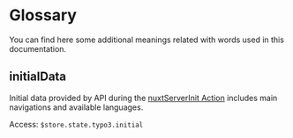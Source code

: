 # Glossary

You can find here some additional meanings related with words used in this documentation.

## initialData

Initial data provided by API during the [nuxtServerInit Action](https://nuxtjs.org/guide/vuex-store/#the-nuxtserverinit-action) includes main navigations and available languages. 

Access: ```$store.state.typo3.initial ```
